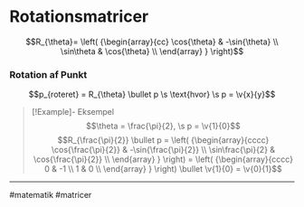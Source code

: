 # Rotationsmatricer

$$R_{\theta}= \left( {\begin{array}{cc} \cos{\theta} & -\sin{\theta} \\ \sin\theta & \cos{\theta} \\ \end{array} } \right)$$
### Rotation af Punkt
$$p_{roteret} = R_{\theta} \bullet p \s \text{hvor} \s p = \v{x}{y}$$

>[!Example]-  Eksempel
>$$\theta = \frac{\pi}{2}, \s p = \v{1}{0}$$
>$$R_{\frac{\pi}{2}} \bullet p = \left( {\begin{array}{cccc} \cos{\frac{\pi}{2}} & -\sin{\frac{\pi}{2}} \\ \sin\frac{\pi}{2} & \cos{\frac{\pi}{2}} \\ \end{array} } \right) = \left( {\begin{array}{cccc} 0 & -1 \\ 1 & 0 \\ \end{array} } \right) \bullet \v{1}{0} = \v{0}{1}$$

---
#matematik #matricer 